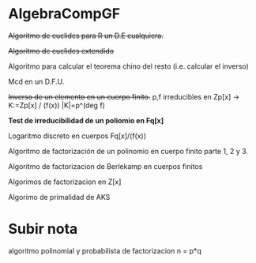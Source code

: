 # AlgebraCompGF

~~Algoritmo de euclides para R un D.E cualquiera.~~

~~Algoritmo de euclides extendido~~

Algoritmo para calcular el teorema chino del resto (i.e. calcular el inverso)

Mcd en un D.F.U.


~~Inverso de un elemento en un cuerpo finito.~~
	p,f irreducibles en Zp[x] -> K:=Zp[x] / (f(x)) |K|=p^(deg f)



**Test de irreducibilidad de un poliomio en Fq[x]**

Logaritmo discreto en cuerpos Fq[x]/(f(x))



Algoritmo de factorización de un polinomio en cuerpo finito parte 1, 2 y 3.

Algoritmo de factorizacion de Berlekamp en cuerpos finitos 

Algorimos de factorizacion en Z[x]

Algorimo de primalidad de AKS


# Subir nota

algoritmo polinomial y probabilista de factorizacion n = p*q
